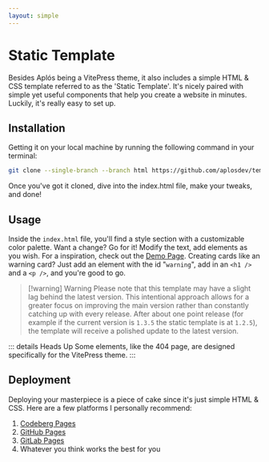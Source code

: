 ```yaml
---
layout: simple
---
```


# Static Template

Besides Aplós being a VitePress theme, it also includes a simple HTML & CSS template referred to as the 'Static Template'. It's nicely paired with simple yet useful components that help you create a website in minutes. Luckily, it's really easy to set up.

## Installation

Getting it on your local machine by running the following command in your terminal:

```bash
git clone --single-branch --branch html https://github.com/aplosdev/template 
```

Once you've got it cloned, dive into the index.html file, make your tweaks, and done!

## Usage

Inside the `index.html` file, you'll find a style section with a customizable color palette. Want a change? Go for it! Modify the text, add elements as you wish. For a inspiration, check out the [Demo Page](/demo). Creating cards like an warning card? Just add an element with the id "`warning`", add in an `<h1 />` and a `<p />`, and you're good to go.

> [!warning] Warning
> Please note that this template may have a slight lag behind the latest version. This intentional approach allows for a greater focus on improving the main version rather than constantly catching up with every release. After about one point release (for example if the current version is `1.3.5` the static template is at `1.2.5`), the template will receive a polished update to the latest version.

::: details Heads Up
Some elements, like the 404 page, are designed specifically for the VitePress theme.
:::

## Deployment

Deploying your masterpiece is a piece of cake since it's just simple HTML & CSS. Here are a few platforms I personally recommend:

1. [Codeberg Pages](https://codeberg.page)
2. [GitHub Pages](https://github.io)
3. [GitLab Pages](https://gitlab.io)
4. Whatever you think works the best for you
